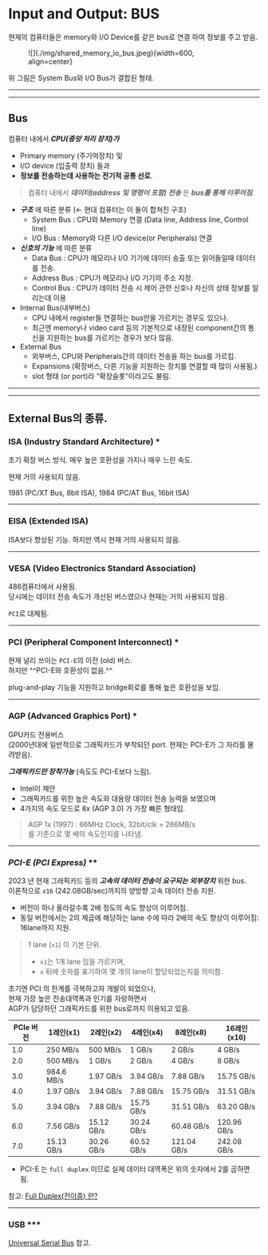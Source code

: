 # Input and Output: BUS

현재의 컴퓨터들은 memory와 I/O Device를 같은 bus로 연결 하여 정보를 주고 받음.

<figure markdown>
![](./img/shared_memory_io_bus.jpeg){width=600, align=center}
</figure>


위 그림은 System Bus와 I/O Bus가 결합된 형태.

---

---

## Bus

컴퓨터 내에서  ***CPU(중앙 처리 장치)가***  

* Primary memory (주기억장치) 및 
* I/O device (입출력 장치) 들과  
* **정보를 전송하는데 사용하는 전기적 공통 선로**.

> 컴퓨터 내에서 ***데이터(address 및 명령어 포함) 전송*** 은 ***bus를 통해 이루어짐***.
> 

- ***구조*** 에 따른 분류 (← 현대 컴퓨터는 이 둘이 합쳐진 구조)
    - System Bus : CPU와 Memory 연결 (Data line, Address line, Control line)
    - I/O Bus : Memory와 다른 I/O device(or Peripherals) 연결
- ***신호의 기능*** 에 따른 분류
    - Data Bus : CPU가 메모리나 I/O 기기에 데이터 송출 또는 읽어들일때 데이터를 전송.
    - Address Bus : CPU가 메모리나 I/O 기기의 주소 지정.
    - Control Bus : CPU가 데이터 전송 시 제어 관련 신호나 자신의 상태 정보를 알리는데 이용
- Internal Bus(내부버스)
    - CPU 내에서 register들 연결하는 bus만을 가르키는 경우도 있으나.
    - 최근엔 memory나 video card 등의 기본적으로 내장된 component간의 통신을 지원하는 bus를 가르키는 경우가 보다 많음.
- External Bus 
    - 외부버스, CPU와 Peripherals간의 데이터 전송을 하는 bus를 가르킴.
    - Expansions (확장버스, 다른 기능을 지원하는 장치를 연결할 때 많이 사용됨.)
    - slot 형태 (or port)라 “확장슬롯“이라고도 불림.

---

---

## External Bus의 종류.

### ISA (Industry Standard Architecture) *

초기 확장 버스 방식. 매우 높은 호환성을 가지나 매우 느린 속도.

현재 거의 사용되지 않음.

1981 (PC/XT Bus, 8bit ISA), 1984 (PC/AT Bus, 16bit ISA)

---

### EISA (Extended ISA)

ISA보다 향상된 기능. 하지만 역시 현재 거의 사용되지 않음.

---

### VESA (Video Electronics Standard Association)

486컴퓨터에서 사용됨.  
당시에는 데이터 전송 속도가 개선된 버스였으나 현재는 거의 사용되지 않음. 

`PCI`로 대체됨.

---

### PCI (Peripheral Component Interconnect) *

현재 널리 쓰이는 `PCI-E`의 이전 (old) 버스.  
하지만 ^^PCI-E와 호환성이 없음.^^

plug-and-play 기능을 지원하고 bridge회로를 통해 높은 호환성을 보임.

---

### AGP (Advanced Graphics Port) *

GPU카드 전용버스  
(2000년대에 일반적으로 그래픽카드가 부착되던 port. 현재는 PCI-E가 그 자리를 물려받음).

***그래픽카드만 장착가능*** (속도도 PCI-E보다 느림).

* Intel이 제안
* 그래픽카드를 위한 높은 속도와 대용량 데이터 전송 능력을 보였으며 
* 4가지의 속도 모드로  8x (AGP 3.0) 가 가장 빠른 형태임. 

> AGP 1x (1997) : 66MHz Clock, 32bit/clk = 266MB/s  
> 를 기준으로 몇 배의 속도인지를 나타냄.
> 

---

### ***PCI-E (PCI Express)*** **

2023 년 현재 그래픽카드 등의 ***고속의 데이터 전송이 요구되는 외부장치*** 위한 bus.  
이론적으로 `x16` (242.08GB/sec)까지의 양방향 고속 데이터 전송 지원.

* 버전이 하나 올라갈수록 2배 정도의 속도 향상이 이루어짐.
* 동일 버전에서는 2의 제곱에 해당하는 lane 수에 따라 2배의 속도 향상이 이루어짐: 16lane까지 지원.

> 1 lane (`x1`) 이 기본 단위.
> 
> * `x1`는 1개 lane 임을 가르키며, 
> * `x` 뒤에 숫자를 표기하여 몇 개의 lane이 할당되었는지를 의미함.

초기엔 PCI 의 한계를 극복하고자 개발이 되었으나,  
현재 가장 높은 전송대역폭과 인기를 자랑하면서  
AGP가 담당하던 그래픽카드를 위한 bus로까지 이용되고 있음.

| PCIe 버전 | 1레인(x1) | 2레인(x2) | 4레인(x4) | 8레인(x8) | 16레인(x16) |
| --- | --- | --- | --- | --- | --- |
| 1.0 | 250 MB/s | 500 MB/s | 1 GB/s | 2 GB/s | 4 GB/s |
| 2.0 | 500 MB/s | 1 GB/s | 2 GB/s | 4 GB/s | 8 GB/s |
| 3.0 | 984.6 MB/s | 1.97 GB/s | 3.94 GB/s | 7.88 GB/s | 15.75 GB/s |
| 4.0 | 1.97 GB/s | 3.94 GB/s | 7.88 GB/s | 15.75 GB/s | 31.51 GB/s |
| 5.0 | 3.94 GB/s | 7.88 GB/s | 15.75 GB/s | 31.51 GB/s | 63.20 GB/s |
| 6.0 | 7.56 GB/s | 15.12 GB/s | 30.24 GB/s | 60.48 GB/s | 120.96 GB/s |
| 7.0 | 15.13 GB/s | 30.26 GB/s | 60.52 GB/s | 121.04 GB/s | 242.08 GB/s |

* PCI-E 는 `full duplex` 이므로 실제 데이터 대역폭은 위의 숫자에서 2를 곱하면 됨.

참고: [Full Duplex(전이중) 란?](../ch06/ce06_2_01_history.md#-)

---

### USB ***

[Universal Serial Bus](../ch06/ce06_1_09_usb.md) 참고.